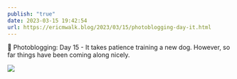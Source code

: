 ```yaml
---
publish: "true"
date: 2023-03-15 19:42:54
url: https://ericmwalk.blog/2023/03/15/photoblogging-day-it.html
---
```

📸 Photoblogging: Day 15 - It takes patience training a new dog. However, so far things have been coming along nicely.

![](https://ericmwalk.blog/uploads/2023/a2e8a4a51f.jpg)